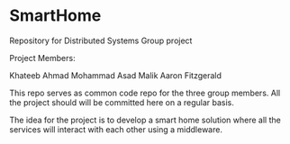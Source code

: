 # SmartHome
Repository for Distributed Systems Group project

Project Members:

Khateeb Ahmad Mohammad Asad Malik Aaron Fitzgerald

This repo serves as common code repo for the three group members. All the project should will be committed here on a regular basis.

The idea for the project is to develop a smart home solution where all the services will interact with each other using a middleware.
